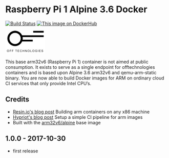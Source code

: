 # Raspberry Pi 1 Alpine 3.6 Docker

[![Build Status](https://travis-ci.org/offtechnologies/docker-arm32v6-base-image-alpine-qemu.svg?branch=master)](travis-ci.org/offtechnologies/docker-arm32v6-base-image-alpine-qemu)
[![This image on DockerHub](https://img.shields.io/docker/pulls/offtechnologies/docker-arm32v6-base-image-alpine-qemu.svg)](https://hub.docker.com/r/offtechnologies/docker-arm32v6-base-image-alpine-qemu/)

[offtechurl]: https://offtechnologies.gthub.io

[![offtechnologies](https://raw.githubusercontent.com/offtechnologies/offtechnologies.github.io/master/logo.png)][offtechurl]

This base arm32v6 (Raspberry Pi 1) container is not aimed at public consumption. It exists to serve as a single endpoint for offtechnologies containers and is based upon Alpine 3.6 arm32v6 and qemu-arm-static binary. You are now able to build Docker images for ARM on ordinary cloud CI services that only provide Intel CPU’s.

## Credits

- [Resin.io's blog post](https://resin.io/blog/building-arm-containers-on-any-x86-machine-even-dockerhub/) Building arm containers on any x86 machine
- [Hypriot's blog post](https://blog.hypriot.com/post/setup-simple-ci-pipeline-for-arm-images/) Setup a simple CI pipeline for arm images
- Built with the [arm32v6/alpine](https://hub.docker.com/u/arm32v6/) base image

## 1.0.0 - 2017-10-30
* first release
